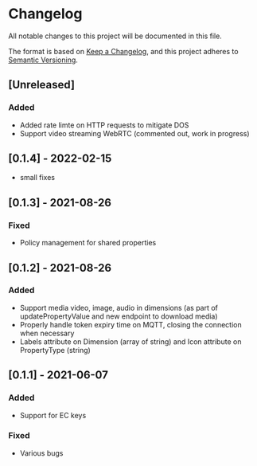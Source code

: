 
# Changelog

All notable changes to this project will be documented in this file.

The format is based on [Keep a Changelog](https://keepachangelog.com/en/1.0.0/), and this project adheres to [Semantic Versioning](https://semver.org/spec/v2.0.0.html).

## [Unreleased]

### Added

- Added rate limte on HTTP requests to mitigate DOS
- Support video streaming WebRTC (commented out, work in progress)

## [0.1.4] - 2022-02-15

- small fixes

## [0.1.3] - 2021-08-26

### Fixed

- Policy management for shared properties

## [0.1.2] - 2021-08-26

### Added

- Support media video, image, audio in dimensions (as part of updatePropertyValue and new endpoint to download media)
- Properly handle token expiry time on MQTT, closing the connection when necessary
- Labels attribute on Dimension (array of string) and Icon attribute on PropertyType (string)

## [0.1.1] - 2021-06-07

### Added

- Support for EC keys

### Fixed

- Various bugs
